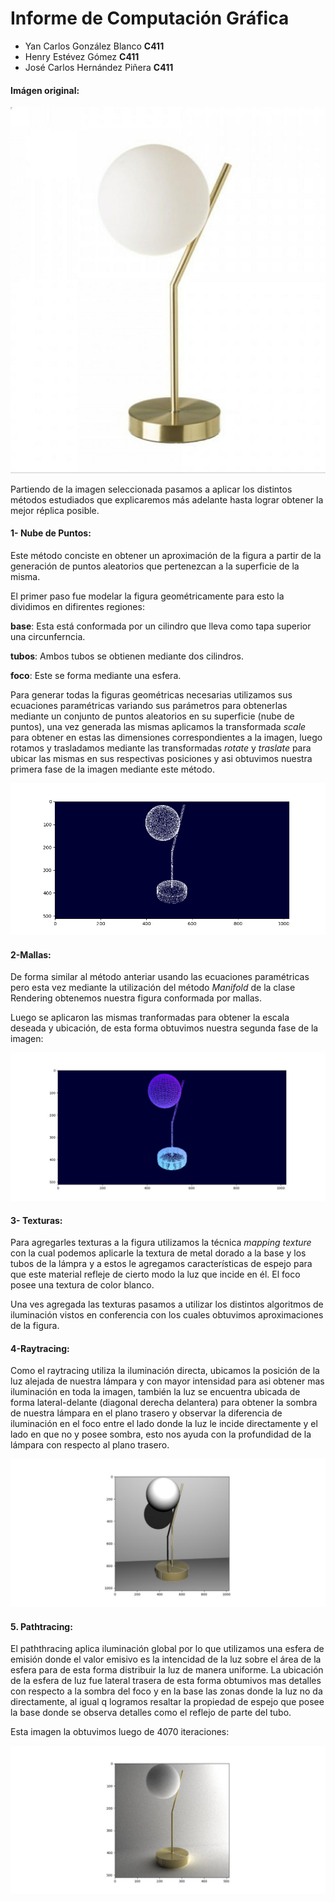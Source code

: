 # Informe de Computación Gráfica

- Yan Carlos González Blanco               **C411**
- Henry Estévez Gómez                         **C411**
- José Carlos Hernández Piñera           **C411**



#### Imágen original:

![](./images/original.jpg)



Partiendo de la imagen seleccionada pasamos a aplicar los distintos métodos  estudiados que explicaremos más adelante hasta lograr obtener la mejor réplica posible.

#### 1- Nube de Puntos:

Este método conciste en obtener un aproximación de la figura a partir de la generación de puntos aleatorios que pertenezcan a la superficie de la misma.

El primer paso fue modelar la figura geométricamente para esto la dividimos en  difirentes regiones:

**base**: Esta está conformada por un cilindro que lleva como tapa superior una circunferncia.

**tubos**: Ambos tubos se obtienen mediante dos cilindros.

**foco**: Este se forma mediante una esfera.

Para generar todas la figuras geométricas necesarias utilizamos sus ecuaciones paramétricas variando sus parámetros para obtenerlas mediante un conjunto de puntos aleatorios en su superficie (nube de puntos), una vez generada las mismas aplicamos la transformada _scale_ para  obtener en estas las dimensiones correspondientes a la imagen, luego rotamos y trasladamos  mediante las transformadas _rotate_ y  _traslate_ para ubicar las mismas en sus respectivas posiciones y asi obtuvimos nuestra primera fase de la imagen mediante este método.

![](./images/nube_puntos.png)





#### 2-Mallas:

De forma similar al método anteriar usando las ecuaciones paramétricas pero esta vez mediante la utilización del método _Manifold_ de la clase Rendering obtenemos nuestra figura conformada por mallas.

Luego se aplicaron las mismas tranformadas para obtener la escala deseada y ubicación, de esta forma obtuvimos nuestra segunda fase de la imagen:

![](./images/mallas.jpg) 

#### 3- Texturas:

Para agregarles texturas a la figura utilizamos la técnica _mapping texture_ con la cual podemos aplicarle la textura de metal dorado a la base y los tubos de la lámpra y a estos le agregamos características de espejo para que este material refleje de cierto modo la luz que incide en él. El foco posee una textura de color blanco.

Una ves agregada las texturas pasamos a utilizar los distintos algoritmos de iluminación vistos en conferencia con los cuales obtuvimos aproximaciones de la figura.

#### 4-Raytracing:

Como el raytracing utiliza la iluminación directa, ubicamos la posición de la luz alejada de nuestra lámpara y con mayor intensidad para asi obtener mas iluminación en toda la imagen, también la luz se encuentra ubicada de forma lateral-delante (diagonal derecha delantera) para obtener la sombra de nuestra lámpara en el plano trasero y observar la diferencia de iluminación en el foco entre el lado donde la luz le incide directamente y el lado en que no y posee sombra, esto nos ayuda con la profundidad de la lámpara con respecto al plano trasero. 

![](./images/raytracing.jpg)

#### 5. Pathtracing:

El paththracing aplica iluminación global por lo que utilizamos una esfera de emisión donde el valor emisivo es la intencidad de la luz sobre el área de la esfera para de esta forma distribuir la luz de manera uniforme. La ubicación de la esfera de luz fue lateral trasera de esta forma obtumivos mas detalles con respecto a la sombra del foco y en la base las zonas donde la luz no da directamente, al igual q logramos resaltar la propiedad de espejo que posee la base donde se observa detalles como el reflejo de parte del tubo. 

Esta imagen la obtuvimos luego de 4070 iteraciones:

![](./images/pathtracing.jpg)